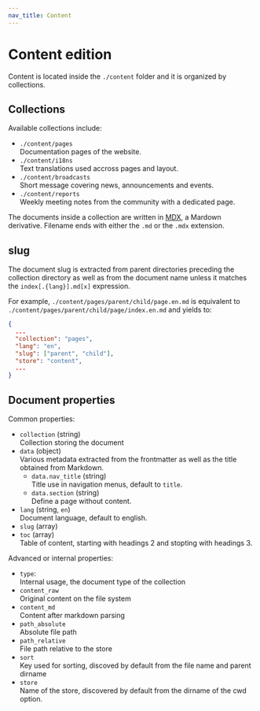 ```yaml
---
nav_title: Content
---
```


# Content edition

Content is located inside the `./content` folder and it is organized by collections.

## Collections

Available collections include:

- `./content/pages`   
  Documentation pages of the website.
- `./content/i18ns`   
  Text translations used accross pages and layout.
- `./content/broadcasts`   
  Short message covering news, announcements and events.
- `./content/reports`   
  Weekly meeting notes from the community with a dedicated page.

The documents inside a collection are written in [MDX](https://mdxjs.com/), a Mardown derivative. Filename ends with either the `.md` or the `.mdx` extension.

## slug

The document slug is extracted from parent directories preceding the collection directory as well as from the document name unless it matches the `index[.{lang}].md[x]` expression.

For example, `./content/pages/parent/child/page.en.md` is equivalent to `./content/pages/parent/child/page/index.en.md` and yields to:

```json
{
  ...
  "collection": "pages",
  "lang": "en",
  "slug": ["parent", "child"],
  "store": "content",
  ...
}
```

## Document properties

Common properties:

- `collection` (string)   
  Collection storing the document
- `data` (object)   
  Various metadata extracted from the frontmatter as well as the title obtained from Markdown.
  - `data.nav_title` (string)   
    Title use in navigation menus, default to `title`.
  - `data.section` (string)   
    Define a page without content.
- `lang` (string, `en`)   
  Document language, default to english.
- `slug` (array)   
- `toc` (array)   
  Table of content, starting with headings 2 and stopting with headings 3.

Advanced or internal properties:

- `type`:   
  Internal usage, the document type of the collection
- `content_raw`   
  Original content on the file system
- `content_md`   
  Content after markdown parsing
- `path_absolute`   
  Absolute file path
- `path_relative`   
  File path relative to the store
- `sort`   
  Key used for sorting, discoved by default from the file name and parent dirname
- `store`   
  Name of the store, discovered by default from the dirname of the cwd option.

